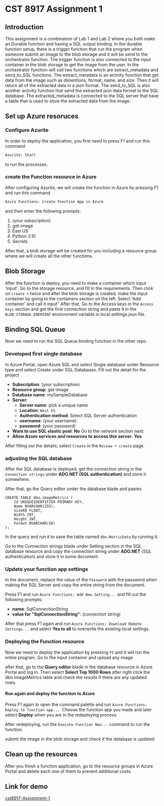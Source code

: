 # CST 8917 Assignment 1

## Introduction

This assignment is a combination of Lab 1 and Lab 2 where you both make an Durable function and having a SQL output binding. In the durable function setup, there is a trigger function that run the program when someone submit an image to the blob storage and it will be send to the orchestrator function. The trigger function is also connected to the input container in the blob storage to get the image from the user. In the orchestrator function will call two functions which are extract_metadata and send_to_SQL functions. The extract_metadata is an activity function that get data from the image such as dimentions, format, name, and size. Then it will return all of the extracted data in a json format. The send_to_SQL is also another activity function that send the extracted json data format to the SQL database. The extracted_metadata is connected to the SQL server that have a table that is used to store the extracted data from the image.

## Set up Azure resoruces 

### Configure Azurite
In order to deploy the application, you first need to press F1 and run this command
```txt
Azurite: Start
```

to run the processes.

### create the Function resource in Azure
After configuring Azurite, we will create the function in Azure by pressing F1 and run this command
```txt
Azure Functions: Create Function App in Azure
```

and then enter the following prompts:
1. (your subscription)
2. get-image
3. East US
4. Python 3.10
5. Secrets

After that, a blob storage will be created for you including a resource group where we will create all the other functions.

## Blob Storage

After the function is deploy, you need to make a container which input 'input'. Go to the storage resource, and fill in the requirements. Then click on `create +` twice and after the blob storage is created, make the input container by going to the containers section on the left. Select 'Add container' and call it input"  After that, Go to the Access keys in the `Access keys` section and get the first connection string and paste it in the `BLOB_STORAGE_ENDPOINT` environment variable in local.settings.json file.

## Binding SQL Queue

Now we need to run the SQL Queue binding function in the other repo.

### Developed first single database

In Azure Portal, open Azure SQL and select Single database under Resource type and select Create under SQL Databases. Fill out the detail for the project

- **Subscription**: (your subscription)
- **Resource group**: get-image
- **Database name**: mySampleDatabase
- **Server**:
    - **Server name**: pick a unique name
    - **Location**: `West ES`
    - **Authentication method**: Select SQL Server authentication
    - **username**: (your username)
    - **password**: (your password)
- **Want to use SQL elastic pool**: **No**
Go to the network section next:
- **Allow Azure services and resources to access this server**: **Yes**

After filling out the details, select `Create` in the `Review + create` page.

### adjusting the SQL database

After the SQL database is deployed, get the connection string in the `Connection strings` under **ADO.NET (SQL authentication)** and store it somewhere.

After that, go the Query editor under the database blade and pastes

```
CREATE TABLE dbo.imageMetrics (
    Id UNIQUEIDENTIFIER PRIMARY KEY,
    Name NVARCHAR(255),
    SizeKB FLOAT,
    Width INT,
    Height INT,
    Format NVARCHAR(50)
);
```

In the query and run it to save the table named `dbo.MetricData` by running it.

Go to the Connection strings blade under Setting section in the SQL database resource and copy the connection string under **ADO.NET** (SQL authentication) and store it in some document.

### Update your function app settings

In the document, replace the value of the `Password` with the password when making the SQL Server and copy the entire string from the document. 

Press F1 and run `Azure Functions: Add New Setting...` and fill out the following prompts: 

- **name**: SqlConnectionString
- **value for "SqlConnectionString"**: (connection string)

After that press F1 again and run `Azure Functions: Download Remote Settings...` and select **Yes to all** to overwrite the existing local settings.

### Deploying the Function resource
Now we need to deploy the application by pressing `F5` and it will run the entire program. Go to the input container and upload any image

after that, go to the **Query editor** blade in the database resource in Azure Portal and log in. Then select **Select Top 1000 Rows** after right click the dbo.ImageMetrics table and check the results if there are any updated rows.

#### Run again and deploy the function to Azure

Press F1 again to open the command palette and run `Azure Functions: Deploy to function app...`. Choose the function app you made and later select **Deploy** when you are in the redeploying process.

After redeploying, run the `Execute Function Now...` command to run the function.

submit the image in the blob storage and check if the database is updated

## Clean up the resources

After you finish a function application, go to the resource groups in Azure Portal and delete each one of them to prevent additional costs.

## Link for demo

[cst8917-Assignment-1](https://youtu.be/wCYx52_xfXk)